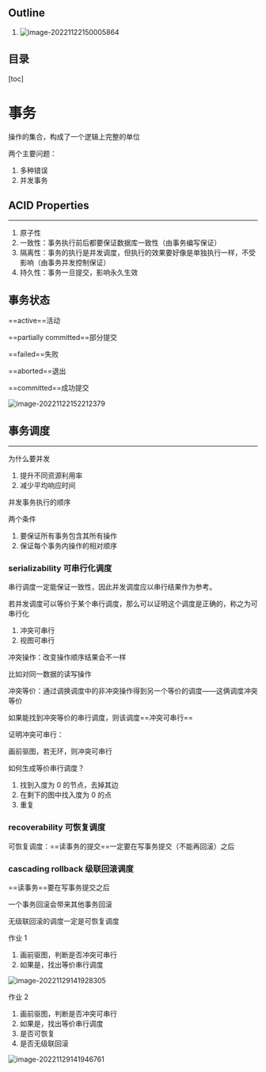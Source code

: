 ## Outline

1. ![image-20221122150005864](https://wangleidetuchuang.oss-cn-beijing.aliyuncs.com/img/image-20221122150005864.png)

## 目录

[toc]





# 事务

操作的集合，构成了一个逻辑上完整的单位

两个主要问题：

1. 多种错误
2. 并发事务

## ACID Properties

---

1. 原子性
2. 一致性：事务执行前后都要保证数据库一致性（由事务编写保证）
3. 隔离性：事务的执行是并发调度，但执行的效果要好像是单独执行一样，不受影响（由事务并发控制保证）
4. 持久性：事务一旦提交，影响永久生效





## 事务状态

==active==活动

==partially committed==部分提交

==failed==失败

==aborted==退出

==committed==成功提交

![image-20221122152212379](https://wangleidetuchuang.oss-cn-beijing.aliyuncs.com/img/image-20221122152212379.png)



## 事务调度

---

为什么要并发

1. 提升不同资源利用率
2. 减少平均响应时间



并发事务执行的顺序

两个条件

1. 要保证所有事务包含其所有操作
2. 保证每个事务内操作的相对顺序



### serializability 可串行化调度

串行调度一定能保证一致性，因此并发调度应以串行结果作为参考。

若并发调度可以等价于某个串行调度，那么可以证明这个调度是正确的，称之为可串行化

1. 冲突可串行
2. 视图可串行



冲突操作：改变操作顺序结果会不一样

比如对同一数据的读写操作

冲突等价：通过调换调度中的非冲突操作得到另一个等价的调度——这俩调度冲突等价

如果能找到冲突等价的串行调度，则该调度==冲突可串行==



证明冲突可串行：

画前驱图，若无环，则冲突可串行

如何生成等价串行调度？

1. 找到入度为 0 的节点，去掉其边
2. 在剩下的图中找入度为 0 的点
3. 重复



### recoverability 可恢复调度

可恢复调度：==读事务的提交==一定要在写事务提交（不能再回滚）之后



### cascading rollback 级联回滚调度

==读事务==要在写事务提交之后

一个事务回滚会带来其他事务回滚

无级联回滚的调度一定是可恢复调度



作业 1

1. 画前驱图，判断是否冲突可串行
2. 如果是，找出等价串行调度

![image-20221129141928305](https://wangleidetuchuang.oss-cn-beijing.aliyuncs.com/img/image-20221129141928305.png)

作业 2

1. 画前驱图，判断是否冲突可串行
2. 如果是，找出等价串行调度
3. 是否可恢复
4. 是否无级联回滚

![image-20221129141946761](https://wangleidetuchuang.oss-cn-beijing.aliyuncs.com/img/image-20221129141946761.png)
